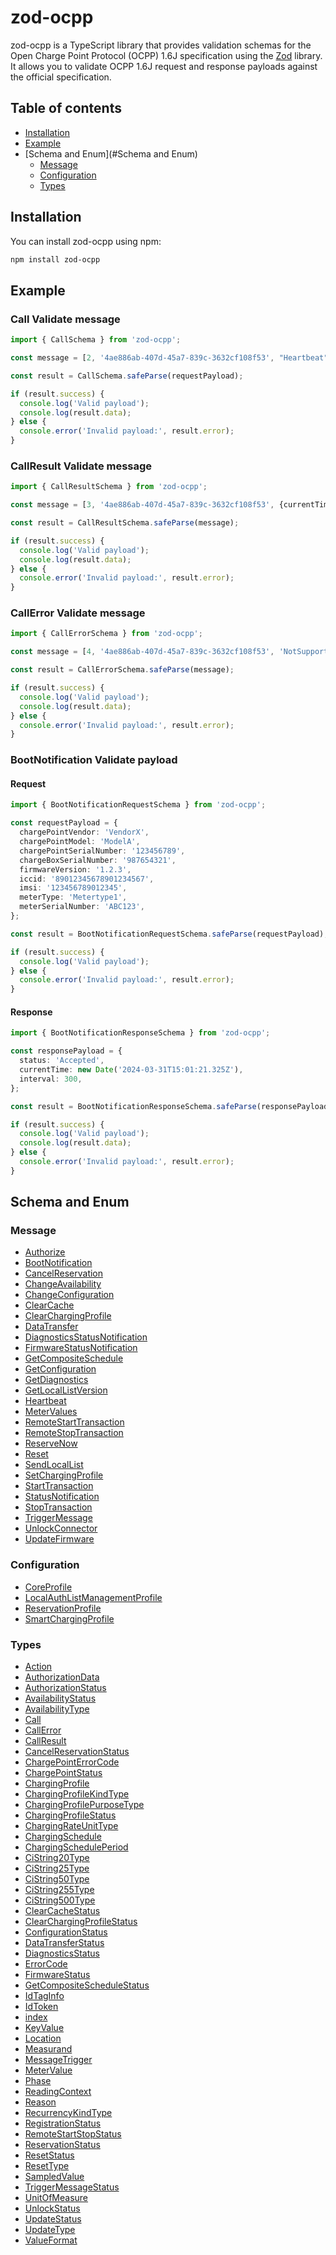 # zod-ocpp

zod-ocpp is a TypeScript library that provides validation schemas for the Open Charge Point Protocol (OCPP) 1.6J specification using the [Zod](https://github.com/colinhacks/zod) library. It allows you to validate OCPP 1.6J request and response payloads against the official specification.

## Table of contents

- [Installation](#Installation)
- [Example](#Example)
- [Schema and Enum](#Schema and Enum)
  - [Message](#Message)
  - [Configuration](#Configuration)
  - [Types](#Types)

## Installation

You can install zod-ocpp using npm:

```bash
npm install zod-ocpp
```
## Example

### Call Validate message
```typescript
import { CallSchema } from 'zod-ocpp';

const message = [2, '4ae886ab-407d-45a7-839c-3632cf108f53', "Heartbeat", {}];

const result = CallSchema.safeParse(requestPayload);

if (result.success) {
  console.log('Valid payload');
  console.log(result.data);
} else {
  console.error('Invalid payload:', result.error);
}
```
### CallResult Validate message
```typescript
import { CallResultSchema } from 'zod-ocpp';

const message = [3, '4ae886ab-407d-45a7-839c-3632cf108f53', {currentTime: '2024-03-31T15:01:21.325Z'}];

const result = CallResultSchema.safeParse(message);

if (result.success) {
  console.log('Valid payload');
  console.log(result.data);
} else {
  console.error('Invalid payload:', result.error);
}
```
### CallError Validate message
```typescript
import { CallErrorSchema } from 'zod-ocpp';

const message = [4, '4ae886ab-407d-45a7-839c-3632cf108f53', 'NotSupported', 'Not support this protocol', {}];

const result = CallErrorSchema.safeParse(message);

if (result.success) {
  console.log('Valid payload');
  console.log(result.data);
} else {
  console.error('Invalid payload:', result.error);
}
```
### BootNotification Validate payload
#### Request
```typescript
import { BootNotificationRequestSchema } from 'zod-ocpp';

const requestPayload = {
  chargePointVendor: 'VendorX',
  chargePointModel: 'ModelA',
  chargePointSerialNumber: '123456789',
  chargeBoxSerialNumber: '987654321',
  firmwareVersion: '1.2.3',
  iccid: '89012345678901234567',
  imsi: '123456789012345',
  meterType: 'Metertype1',
  meterSerialNumber: 'ABC123',
};

const result = BootNotificationRequestSchema.safeParse(requestPayload);

if (result.success) {
  console.log('Valid payload');
} else {
  console.error('Invalid payload:', result.error);
}
```
#### Response
```typescript
import { BootNotificationResponseSchema } from 'zod-ocpp';

const responsePayload = {
  status: 'Accepted',
  currentTime: new Date('2024-03-31T15:01:21.325Z'),
  interval: 300,
};

const result = BootNotificationResponseSchema.safeParse(responsePayload);

if (result.success) {
  console.log('Valid payload');
  console.log(result.data);
} else {
  console.error('Invalid payload:', result.error);
}
```


## Schema and Enum
### Message
- [Authorize](src%2Fversion%2F1.6%2FMessages%2FAuthorize.ts)
- [BootNotification](src%2Fversion%2F1.6%2FMessages%2FBootNotification.ts)
- [CancelReservation](src%2Fversion%2F1.6%2FMessages%2FCancelReservation.ts)
- [ChangeAvailability](src%2Fversion%2F1.6%2FMessages%2FChangeAvailability.ts)
- [ChangeConfiguration](src%2Fversion%2F1.6%2FMessages%2FChangeConfiguration.ts)
- [ClearCache](src%2Fversion%2F1.6%2FMessages%2FClearCache.ts)
- [ClearChargingProfile](src%2Fversion%2F1.6%2FMessages%2FClearChargingProfile.ts)
- [DataTransfer](src%2Fversion%2F1.6%2FMessages%2FDataTransfer.ts)
- [DiagnosticsStatusNotification](src%2Fversion%2F1.6%2FMessages%2FDiagnosticsStatusNotification.ts)
- [FirmwareStatusNotification](src%2Fversion%2F1.6%2FMessages%2FFirmwareStatusNotification.ts)
- [GetCompositeSchedule](src%2Fversion%2F1.6%2FMessages%2FGetCompositeSchedule.ts)
- [GetConfiguration](src%2Fversion%2F1.6%2FMessages%2FGetConfiguration.ts)
- [GetDiagnostics](src%2Fversion%2F1.6%2FMessages%2FGetDiagnostics.ts)
- [GetLocalListVersion](src%2Fversion%2F1.6%2FMessages%2FGetLocalListVersion.ts)
- [Heartbeat](src%2Fversion%2F1.6%2FMessages%2FHeartbeat.ts)
- [MeterValues](src%2Fversion%2F1.6%2FMessages%2FMeterValues.ts)
- [RemoteStartTransaction](src%2Fversion%2F1.6%2FMessages%2FRemoteStartTransaction.ts)
- [RemoteStopTransaction](src%2Fversion%2F1.6%2FMessages%2FRemoteStopTransaction.ts)
- [ReserveNow](src%2Fversion%2F1.6%2FMessages%2FReserveNow.ts)
- [Reset](src%2Fversion%2F1.6%2FMessages%2FReset.ts)
- [SendLocalList](src%2Fversion%2F1.6%2FMessages%2FSendLocalList.ts)
- [SetChargingProfile](src%2Fversion%2F1.6%2FMessages%2FSetChargingProfile.ts)
- [StartTransaction](src%2Fversion%2F1.6%2FMessages%2FStartTransaction.ts)
- [StatusNotification](src%2Fversion%2F1.6%2FMessages%2FStatusNotification.ts)
- [StopTransaction](src%2Fversion%2F1.6%2FMessages%2FStopTransaction.ts)
- [TriggerMessage](src%2Fversion%2F1.6%2FMessages%2FTriggerMessage.ts)
- [UnlockConnector](src%2Fversion%2F1.6%2FMessages%2FUnlockConnector.ts)
- [UpdateFirmware](src%2Fversion%2F1.6%2FMessages%2FUpdateFirmware.ts)
### Configuration
- [CoreProfile](src%2Fversion%2F1.6%2FConfiguration%2FCoreProfile.ts)
- [LocalAuthListManagementProfile](src%2Fversion%2F1.6%2FConfiguration%2FLocalAuthListManagementProfile.ts)
- [ReservationProfile](src%2Fversion%2F1.6%2FConfiguration%2FReservationProfile.ts)
- [SmartChargingProfile](src%2Fversion%2F1.6%2FConfiguration%2FSmartChargingProfile.ts)
### Types
- [Action](src%2Fversion%2F1.6%2FTypes%2FAction.ts)
- [AuthorizationData](src%2Fversion%2F1.6%2FTypes%2FAuthorizationData.ts)
- [AuthorizationStatus](src%2Fversion%2F1.6%2FTypes%2FAuthorizationStatus.ts)
- [AvailabilityStatus](src%2Fversion%2F1.6%2FTypes%2FAvailabilityStatus.ts)
- [AvailabilityType](src%2Fversion%2F1.6%2FTypes%2FAvailabilityType.ts)
- [Call](src%2Fversion%2F1.6%2FTypes%2FCall.ts)
- [CallError](src%2Fversion%2F1.6%2FTypes%2FCallError.ts)
- [CallResult](src%2Fversion%2F1.6%2FTypes%2FCallResult.ts)
- [CancelReservationStatus](src%2Fversion%2F1.6%2FTypes%2FCancelReservationStatus.ts)
- [ChargePointErrorCode](src%2Fversion%2F1.6%2FTypes%2FChargePointErrorCode.ts)
- [ChargePointStatus](src%2Fversion%2F1.6%2FTypes%2FChargePointStatus.ts)
- [ChargingProfile](src%2Fversion%2F1.6%2FTypes%2FChargingProfile.ts)
- [ChargingProfileKindType](src%2Fversion%2F1.6%2FTypes%2FChargingProfileKindType.ts)
- [ChargingProfilePurposeType](src%2Fversion%2F1.6%2FTypes%2FChargingProfilePurposeType.ts)
- [ChargingProfileStatus](src%2Fversion%2F1.6%2FTypes%2FChargingProfileStatus.ts)
- [ChargingRateUnitType](src%2Fversion%2F1.6%2FTypes%2FChargingRateUnitType.ts)
- [ChargingSchedule](src%2Fversion%2F1.6%2FTypes%2FChargingSchedule.ts)
- [ChargingSchedulePeriod](src%2Fversion%2F1.6%2FTypes%2FChargingSchedulePeriod.ts)
- [CiString20Type](src%2Fversion%2F1.6%2FTypes%2FCiString20Type.ts)
- [CiString25Type](src%2Fversion%2F1.6%2FTypes%2FCiString25Type.ts)
- [CiString50Type](src%2Fversion%2F1.6%2FTypes%2FCiString50Type.ts)
- [CiString255Type](src%2Fversion%2F1.6%2FTypes%2FCiString255Type.ts)
- [CiString500Type](src%2Fversion%2F1.6%2FTypes%2FCiString500Type.ts)
- [ClearCacheStatus](src%2Fversion%2F1.6%2FTypes%2FClearCacheStatus.ts)
- [ClearChargingProfileStatus](src%2Fversion%2F1.6%2FTypes%2FClearChargingProfileStatus.ts)
- [ConfigurationStatus](src%2Fversion%2F1.6%2FTypes%2FConfigurationStatus.ts)
- [DataTransferStatus](src%2Fversion%2F1.6%2FTypes%2FDataTransferStatus.ts)
- [DiagnosticsStatus](src%2Fversion%2F1.6%2FTypes%2FDiagnosticsStatus.ts)
- [ErrorCode](src%2Fversion%2F1.6%2FTypes%2FErrorCode.ts)
- [FirmwareStatus](src%2Fversion%2F1.6%2FTypes%2FFirmwareStatus.ts)
- [GetCompositeScheduleStatus](src%2Fversion%2F1.6%2FTypes%2FGetCompositeScheduleStatus.ts)
- [IdTagInfo](src%2Fversion%2F1.6%2FTypes%2FIdTagInfo.ts)
- [IdToken](src%2Fversion%2F1.6%2FTypes%2FIdToken.ts)
- [index](src%2Fversion%2F1.6%2FTypes%2Findex.ts)
- [KeyValue](src%2Fversion%2F1.6%2FTypes%2FKeyValue.ts)
- [Location](src%2Fversion%2F1.6%2FTypes%2FLocation.ts)
- [Measurand](src%2Fversion%2F1.6%2FTypes%2FMeasurand.ts)
- [MessageTrigger](src%2Fversion%2F1.6%2FTypes%2FMessageTrigger.ts)
- [MeterValue](src%2Fversion%2F1.6%2FTypes%2FMeterValue.ts)
- [Phase](src%2Fversion%2F1.6%2FTypes%2FPhase.ts)
- [ReadingContext](src%2Fversion%2F1.6%2FTypes%2FReadingContext.ts)
- [Reason](src%2Fversion%2F1.6%2FTypes%2FReason.ts)
- [RecurrencyKindType](src%2Fversion%2F1.6%2FTypes%2FRecurrencyKindType.ts)
- [RegistrationStatus](src%2Fversion%2F1.6%2FTypes%2FRegistrationStatus.ts)
- [RemoteStartStopStatus](src%2Fversion%2F1.6%2FTypes%2FRemoteStartStopStatus.ts)
- [ReservationStatus](src%2Fversion%2F1.6%2FTypes%2FReservationStatus.ts)
- [ResetStatus](src%2Fversion%2F1.6%2FTypes%2FResetStatus.ts)
- [ResetType](src%2Fversion%2F1.6%2FTypes%2FResetType.ts)
- [SampledValue](src%2Fversion%2F1.6%2FTypes%2FSampledValue.ts)
- [TriggerMessageStatus](src%2Fversion%2F1.6%2FTypes%2FTriggerMessageStatus.ts)
- [UnitOfMeasure](src%2Fversion%2F1.6%2FTypes%2FUnitOfMeasure.ts)
- [UnlockStatus](src%2Fversion%2F1.6%2FTypes%2FUnlockStatus.ts)
- [UpdateStatus](src%2Fversion%2F1.6%2FTypes%2FUpdateStatus.ts)
- [UpdateType](src%2Fversion%2F1.6%2FTypes%2FUpdateType.ts)
- [ValueFormat](src%2Fversion%2F1.6%2FTypes%2FValueFormat.ts)
